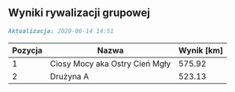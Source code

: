 ## Wyniki rywalizacji grupowej

```markdown
Aktualizacja: 2020-06-14 14:51
```

Pozycja | Nazwa | Wynik [km] |
------------ | -------------  | -------------
 1 |Ciosy Mocy aka Ostry Cień Mgły | 575.92 
 2 |Drużyna A | 523.13